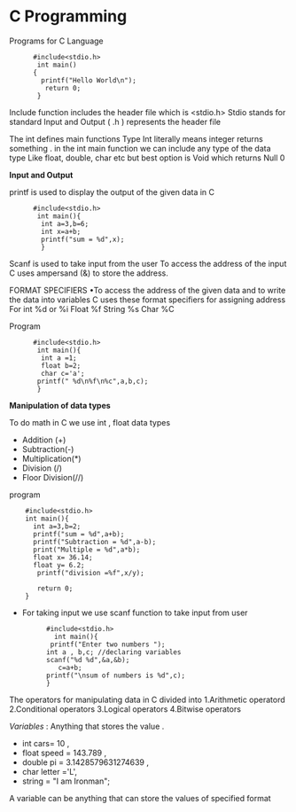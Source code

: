 # C Programming
Programs for C Language 



          #include<stdio.h>
           int main()
          {
            printf("Hello World\n");
             return 0;
           }



Include function includes the header file which is <stdio.h>
Stdio stands for standard Input and Output  ( .h ) represents the header file


The int  defines main functions Type 
 Int  literally means integer returns
 something . in the int  main function we can include any type of the data type
Like float, double, char etc but best option is Void which returns Null   0

**Input and Output**


printf is used to display the output of the given data in C 


          #include<stdio.h>
           int main(){
            int a=3,b=6;
            int x=a+b;
            printf("sum = %d",x);
            }

Scanf is used to take input from the user 
To access the address of the input C uses ampersand (&) to store the address.

FORMAT SPECIFIERS 
•To access the address of the given data and to write the data into variables C uses these format specifiers for assigning address 
For int %d or %i
    Float %f
    String %s
    Char %C

Program 

          #include<stdio.h>
           int main(){
            int a =1;
            float b=2;
            char c='a';
           printf(" %d\n%f\n%c",a,b,c);
           }

**Manipulation of data types** 

To do math in C we use int , float data types 
- Addition (+)
- Subtraction(-)
- Multiplication(*)
- Division (/)
- Floor Division(//)

program 

        #include<stdio.h>
        int main(){
          int a=3,b=2;
          printf("sum = %d",a+b);
          printf("Subtraction = %d",a-b);
          print("Multiple = %d",a*b);
          float x= 36.14;
          float y= 6.2;
           printf("division =%f",x/y);

           return 0;
        }


- For taking input we use scanf function to take input from user 

     
            #include<stdio.h>
              int main(){
             printf("Enter two numbers ");
            int a , b,c; //declaring variables 
            scanf("%d %d",&a,&b);
               c=a+b;
            printf("\nsum of numbers is %d",c);
            }

The operators for manipulating data in C divided into 
1.Arithmetic operatord 
2.Conditional operators
3.Logical operators 
4.Bitwise operators 


*Variables* : Anything that stores the value .

* int cars= 10 ,
* float speed = 143.789 ,
* double pi = 3.1428579631274639 ,
* char letter ='L',
* string = "I am Ironman";

A variable can be anything that can store the values of specified format 

